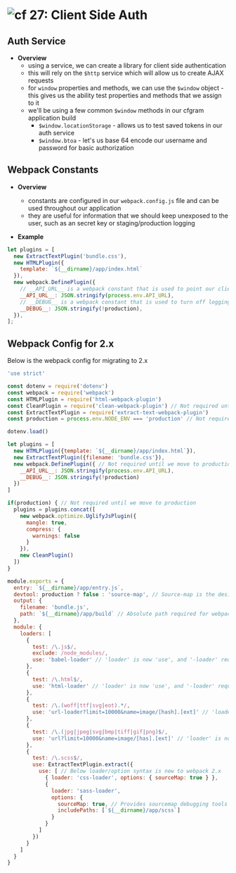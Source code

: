 ![cf](http://i.imgur.com/7v5ASc8.png) 27: Client Side Auth
=====================================

## Auth Service
  * **Overview**
    * using a service, we can create a library for client side authentication
    * this will rely on the `$http` service which will allow us to create AJAX requests
    * for `window` properties and methods, we can use the `$window` object - this gives us the ability test properties and methods that we assign to it
    * we'll be using a few common `$window` methods in our cfgram application build
      * `$window.locationStorage` - allows us to test saved tokens in our auth service
      * `$window.btoa` - let's us base 64 encode our username and password for basic authorization

## Webpack Constants
  * **Overview**
    * constants are configured in our `webpack.config.js` file and can be used throughout our application
    * they are useful for information that we should keep unexposed to the user, such as an secret key or staging/production logging

  * **Example**
  ``` javascript
  let plugins = [
    new ExtractTextPlugin('bundle.css'),
    new HTMLPlugin({
      template: `${__dirname}/app/index.html`
    }),
    new webpack.DefinePlugin({
      // __API_URL__ is a webpack constant that is used to point our client at the right API, depending on the environment
      __API_URL__: JSON.stringify(process.env.API_URL),
      // __DEBUG__ is a webpack constant that is used to turn off logging in production
      __DEBUG__: JSON.stringify(!production),
    }),
  ];
  ```


## Webpack Config for 2.x
Below is the webpack config for migrating to 2.x
```javascript
'use strict'

const dotenv = require('dotenv')
const webpack = require('webpack')
const HTMLPlugin = require('html-webpack-plugin')
const CleanPlugin = require('clean-webpack-plugin') // Not required until we move to production
const ExtractTextPlugin = require('extract-text-webpack-plugin')
const production = process.env.NODE_ENV === 'production' // Not required until we move to production

dotenv.load()

let plugins = [
  new HTMLPlugin({template: `${__dirname}/app/index.html`}),
  new ExtractTextPlugin({filename: 'bundle.css'}),
  new webpack.DefinePlugin({ // Not required until we move to production
    __API_URL__: JSON.stringify(process.env.API_URL),
    __DEBUG__: JSON.stringify(!production)
  })
]

if(production) { // Not required until we move to production
  plugins = plugins.concat([
    new webpack.optimize.UglifyJsPlugin({
      mangle: true,
      compress: {
        warnings: false
      }
    }),
    new CleanPlugin()
  ])
}

module.exports = {
  entry: `${__dirname}/app/entry.js`,
  devtool: production ? false : 'source-map', // Source-map is the desired value for debugging
  output: {
    filename: 'bundle.js',
    path: `${__dirname}/app/build` // Absolute path required for webpack 2.x
  },
  module: {
    loaders: [
      {
        test: /\.js$/,
        exclude: /node_modules/,
        use: 'babel-loader' // 'loader' is now 'use', and '-loader' required after the name of the loader; i.e. 'babel-loader'
      },
      {
        test: /\.html$/,
        use: 'html-loader' // 'loader' is now 'use', and '-loader' required after the name of the loader; i.e. 'babel-loader'
      },
      {
        test: /\.(woff|ttf|svg|eot).*/,
        use: 'url-loader?limit=10000&name=image/[hash].[ext]' // 'loader' is now 'use', and '-loader' required after the name of the loader; i.e. 'babel-loader'
      },
      {
        test: /\.(jpg|jpeg|svg|bmp|tiff|gif|png)$/,
        use: 'url?limit=10000&name=image/[has].[ext]' // 'loader' is now 'use', and '-loader' required after the name of the loader; i.e. 'babel-loader'
      },
      {
        test: /\.scss$/,
        use: ExtractTextPlugin.extract({
          use: [ // Below loader/option syntax is new to webpack 2.x
            { loader: 'css-loader', options: { sourceMap: true } },
            {
              loader: 'sass-loader',
              options: {
                sourceMap: true, // Provides sourcemap debugging tools in the dev console.
                includePaths: [`${__dirname}/app/scss`]
              }
            }
          ]
        })
      }
    ]
  }
}
```

